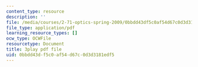 ```yaml
---
content_type: resource
description: ''
file: /media/courses/2-71-optics-spring-2009/0bbdd43df5c0af54d67c0d3d3181edf5_jKHejk45Sg.pdf
file_type: application/pdf
learning_resource_types: []
ocw_type: OCWFile
resourcetype: Document
title: 3play pdf file
uid: 0bbdd43d-f5c0-af54-d67c-0d3d3181edf5
---
```

